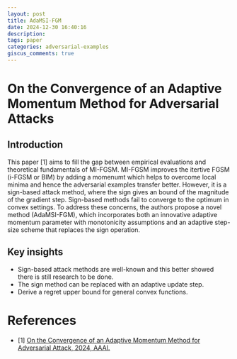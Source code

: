```yaml
---
layout: post
title: AdaMSI-FGM
date: 2024-12-30 16:40:16
description: 
tags: paper
categories: adversarial-examples
giscus_comments: true
---
```


# On the Convergence of an Adaptive Momentum Method for Adversarial Attacks

## Introduction

This paper [1] aims to fill the gap between empirical evaluations and theoretical fundamentals of MI-FGSM. 
MI-FGSM improves the itertive FGSM (i-FGSM or BIM) by adding a momenumt which helps to overcome local minima and hence the adversarial examples transfer better. 
However, it is a sign-based attack method, where the sign gives an bound of the magnitude of the gradient step. 
Sign-based methods fail to converge to the optimum in convex settings. 
To address these concerns, the authors propose a novel method (AdaMSI-FGM), which incorporates both an innovative adaptive momentum parameter with monotonicity assumptions and an adaptive step-size scheme that replaces the sign operation.


## Key insights

- Sign-based attack methods are well-known and this better showed there is still research to be done.
- The sign method can be replaced with an adaptive update step. 
- Derive a regret upper bound for general convex functions.


# References

- [1] [On the Convergence of an Adaptive Momentum Method for Adversarial Attack, 2024, AAAI.](https://ojs.aaai.org/index.php/AAAI/article/view/29323)